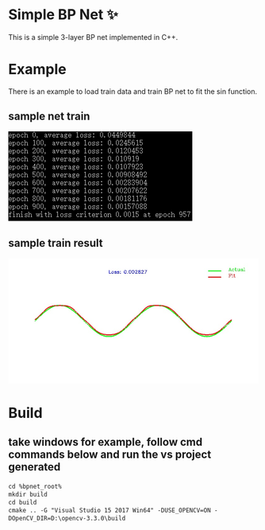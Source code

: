 # Simple BP Net :sparkles:
This is a simple 3-layer BP net implemented in C++.

# Example
There is an example to load train data and train BP net to fit the sin function.


## sample net train
![result](train.jpg)


## sample train result
![result](result.jpg)


# Build
## take windows for example, follow cmd commands below and run the vs project generated
    cd %bpnet_root%
    mkdir build
    cd build
    cmake .. -G "Visual Studio 15 2017 Win64" -DUSE_OPENCV=ON -DOpenCV_DIR=D:\opencv-3.3.0\build


